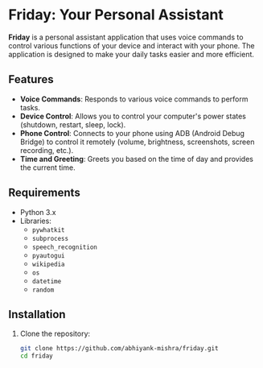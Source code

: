 # Friday: Your Personal Assistant

**Friday** is a personal assistant application that uses voice commands to control various functions of your device and interact with your phone. The application is designed to make your daily tasks easier and more efficient.

## Features

- **Voice Commands**: Responds to various voice commands to perform tasks.
- **Device Control**: Allows you to control your computer's power states (shutdown, restart, sleep, lock).
- **Phone Control**: Connects to your phone using ADB (Android Debug Bridge) to control it remotely (volume, brightness, screenshots, screen recording, etc.).
- **Time and Greeting**: Greets you based on the time of day and provides the current time.

## Requirements

- Python 3.x
- Libraries:
  - `pywhatkit`
  - `subprocess`
  - `speech_recognition`
  - `pyautogui`
  - `wikipedia`
  - `os`
  - `datetime`
  - `random`

## Installation

1. Clone the repository:
   ```bash
   git clone https://github.com/abhiyank-mishra/friday.git
   cd friday

